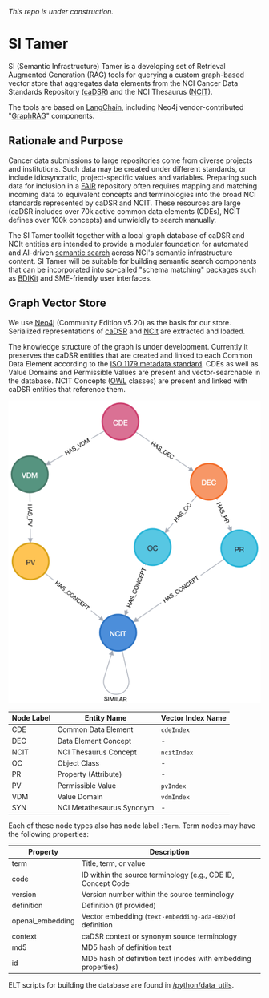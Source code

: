 _This repo is under construction._

# SI Tamer

SI (Semantic Infrastructure) Tamer is a developing set of Retrieval Augmented Generation (RAG) tools for querying a custom graph-based vector store that aggregates data elements from the NCI Cancer Data Standards Repository ([caDSR](https://cadsr.cancer.gov)) and the NCI Thesaurus ([NCIT](https://evsexplore.semantics.cancer.gov)).

The tools are based on [LangChain](https://python.langchain.com), including Neo4j vendor-contributed "[GraphRAG](https://neo4j.com/docs/neo4j-graphrag-python/current/index.html)" components.

## Rationale and Purpose

Cancer data submissions to large repositories come from diverse projects and institutions. Such data may be created under different standards, or include idiosyncratic, project-specific values and variables. Preparing such data for inclusion in a [FAIR](https://fairsharing.org/) repository often requires mapping and matching incoming data to equivalent concepts and terminologies into the broad NCI standards represented by caDSR and NCIT. These resources are large (caDSR includes over 70k active common data elements (CDEs), NCIT defines over 100k concepts) and unwieldly to search manually.

The SI Tamer toolkit together with a local graph database of caDSR and NCIt entities are intended to provide a modular foundation for automated and AI-driven [semantic search](https://cloud.google.com/discover/what-is-semantic-search?hl=en) across NCI's semantic infrastructure content. SI Tamer will be suitable for building semantic search components that can be incorporated into so-called "schema matching" packages such as [BDIKit](https://bdi-kit.readthedocs.io/stable/) and SME-friendly user interfaces.

## Graph Vector Store

We use [Neo4j](https://neo4j.com) (Community Edition v5.20) as the basis for our store. Serialized representations of [caDSR](https://cadsr.nci.nih.gov/ftp/caDSR_Downloads/CDE/XML/) and [NCIt](https://evs.nci.nih.gov/ftp1/NCI_Thesaurus/) are extracted and loaded.

The knowledge structure of the graph is under development. Currently it preserves the caDSR entities that are created and linked to each Common Data Element according to the [ISO 1179 metadata standard](https://wiki.nci.nih.gov/spaces/caDSR/pages/10861397/caDSR+and+ISO+11179). CDEs as well as Value Domains and Permissible Values are present and vector-searchable in the database. NCIT Concepts ([OWL](https://linkeddatatools.com/introducing-rdfs-owl/) classes) are present and linked with caDSR entities that reference them.

![SI Tamer graph schema](/schema.png)

|Node Label | Entity Name | Vector Index Name |
|---|---|---|
| CDE | Common Data Element | `cdeIndex` |
| DEC | Data Element Concept | - |
| NCIT | NCI Thesaurus Concept | `ncitIndex` |
| OC | Object Class | - |
| PR | Property (Attribute) | - |
| PV | Permissible Value | `pvIndex` |
| VDM | Value Domain | `vdmIndex` |
| SYN | NCI Metathesaurus Synonym | - |

Each of these node types also has node label `:Term`. Term nodes may have the 
following properties:

|Property|Description|
|---|---|
|term|Title, term, or value|
|code|ID within the source terminology (e.g., CDE ID, Concept Code|
|version|Version number within the source terminology|
|definition|Definition (if provided)|
|openai_embedding|Vector embedding (`text-embedding-ada-002`)of definition|
|context|caDSR context or synonym source terminology|
|md5|MD5 hash of definition text|
|id|MD5 hash of definition text (nodes with embedding properties)|


ELT scripts for building the database are found in [/python/data_utils](/python/data_utils).
